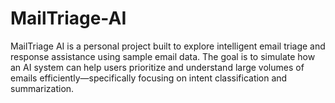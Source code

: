 # MailTriage-AI
MailTriage AI is a personal project built to explore intelligent email triage and response assistance using sample email data. The goal is to simulate how an AI system can help users prioritize and understand large volumes of emails efficiently—specifically focusing on intent classification and summarization.
